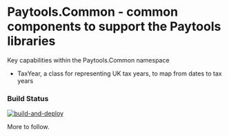 # Paytools.Common - common components to support the Paytools libraries

Key capabilities within the Paytools.Common namespace
- TaxYear, a class for representing UK tax years, to map from dates to tax years

### Build Status

[![build-and-deploy](https://github.com/paytools-uk/Paytools.Common/actions/workflows/build-and-deploy.yml/badge.svg)](https://github.com/paytools-uk/Paytools.Common/actions/workflows/build-and-deploy.yml)

More to follow.
